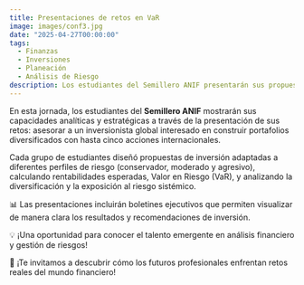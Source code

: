 ```yaml
---
title: Presentaciones de retos en VaR
image: images/conf3.jpg
date: "2025-04-27T00:00:00"
tags:  
  - Finanzas  
  - Inversiones  
  - Planeación  
  - Análisis de Riesgo  
description: Los estudiantes del Semillero ANIF presentarán sus propuestas de portafolios de inversión diseñadas para un inversionista global, aplicando herramientas de análisis de riesgo y retorno.  
---
```




En esta jornada, los estudiantes del **Semillero ANIF** mostrarán sus capacidades analíticas y estratégicas a través de la presentación de sus retos: asesorar a un inversionista global interesado en construir portafolios diversificados con hasta cinco acciones internacionales.

Cada grupo de estudiantes diseñó propuestas de inversión adaptadas a diferentes perfiles de riesgo (conservador, moderado y agresivo), calculando rentabilidades esperadas, Valor en Riesgo (VaR), y analizando la diversificación y la exposición al riesgo sistémico.

📊 Las presentaciones incluirán boletines ejecutivos que permiten visualizar de manera clara los resultados y recomendaciones de inversión.

💡 ¡Una oportunidad para conocer el talento emergente en análisis financiero y gestión de riesgos!

🚀 ¡Te invitamos a descubrir cómo los futuros profesionales enfrentan retos reales del mundo financiero!

